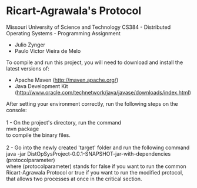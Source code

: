 Ricart-Agrawala's Protocol
======================
Missouri University of Science and Technology
CS384 - Distributed Operating Systems - Programming Assignment

- Julio Zynger
- Paulo Victor Vieira de Melo



To compile and run this project, you will need to download and install the latest versions of:
 - Apache Maven (http://maven.apache.org/)
 - Java Development Kit (http://www.oracle.com/technetwork/java/javase/downloads/index.html)<br />

After setting your environment correctly, run the following steps on the console:<br /><br />
1 - On the project's directory, run the command<br />
    mvn package<br />
    to compile the binary files.<br /><br />
2 - Go into the newly created 'target' folder and run the following command<br />
    java -jar DistOpSysProject-0.0.1-SNAPSHOT-jar-with-dependencies (protocolparameter)<br />
    where (protocolparameter) stands for false if you want to run the common Ricart-Agrawala Protocol or true if you want to run the modified protocol, that allows two processes at once in the critical section.

